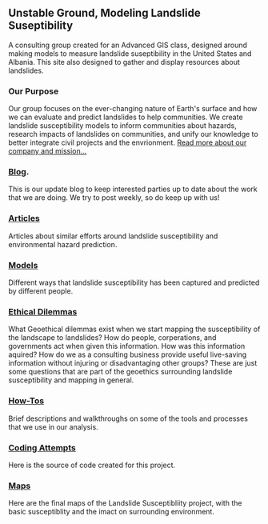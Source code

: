 ## Unstable Ground, Modeling Landslide Suseptibility

A consulting group created for an Advanced GIS class, designed around making models to measure landslide suseptibility in the United States and Albania. This site also designed to gather and display resources about landslides.

### Our Purpose

<p>Our group focuses on the ever-changing nature of Earth's surface and how we can evaluate and predict landslides to help communities. We create landslide susceptibility models to inform communities about hazards, research impacts of landslides on communities, and unify our knowledge to better integrate civil projects and the envrionment. <a href="https://unstable-ground-consulting.github.io/Landslide-Susceptibility/blog/t">Read more about our company and mission...</a></p>

### [Blog](https://unstable-ground-consulting.github.io/Landslide-Susceptibility/blog/).

This is our update blog to keep interested parties up to date about the work that we are doing. We try to post weekly, so do keep up with us!

### [Articles](https://unstable-ground-consulting.github.io/Landslide-Susceptibility/articles/)

Articles about similar efforts around landslide susceptibility and environmental hazard prediction.

### [Models](https://unstable-ground-consulting.github.io/Landslide-Susceptibility/models/)

Different ways that landslide susceptibility has been captured and predicted by different people.

### [Ethical Dilemmas](https://unstable-ground-consulting.github.io/Landslide-Susceptibility/ethical/)

What Geoethical dilemmas exist when we start mapping the susceptibility of the landscape to landslides? How do people, corperations, and governments act when given this information. How was this information aquired? How do we as a consulting business provide useful live-saving information without injuring or disadvantaging other groups? These are just some questions that are part of the geoethics surrounding landslide susceptibility and mapping in general.

### [How-Tos](https://unstable-ground-consulting.github.io/Landslide-Susceptibility/How-To/)

Brief descriptions and walkthroughs on some of the tools and processes that we use in our analysis.

### [Coding Attempts](https://unstable-ground-consulting.github.io/Landslide-Susceptibility/code/)

Here is the source of code created for this project.

### [Maps](https://unstable-ground-consulting.github.io/Landslide-Susceptibility/maps/)

Here are the final maps of the Landslide Susceptibliity project, with the basic susceptiblity and the imact on surrounding environment.
